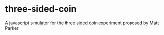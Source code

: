# three-sided-coin
A javascript simulator for the three sided coin experiment proposed by Matt Parker
